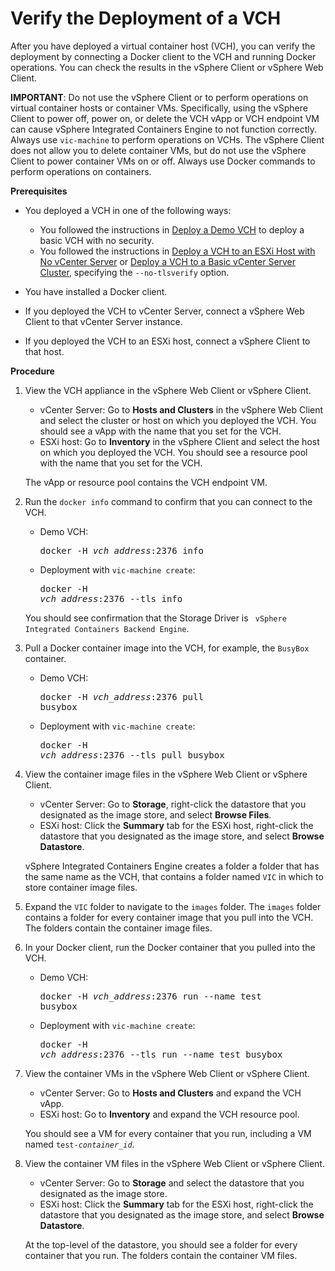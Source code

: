 # Verify the Deployment of a VCH #

After you have deployed a virtual container host (VCH), you can verify the deployment by connecting a Docker client to the VCH and running Docker operations. You can check the results in the vSphere Client or vSphere Web Client.

**IMPORTANT**: Do not use the vSphere Client or to perform operations on virtual container hosts or container VMs. Specifically, using the vSphere Client to power off, power on, or delete the VCH vApp or VCH endpoint VM can cause vSphere Integrated Containers Engine to not function correctly. Always use `vic-machine` to perform operations on VCHs. The vSphere Client does not allow you to delete container VMs, but do not use the vSphere Client to power container VMs on or off. Always use Docker commands to perform operations on containers. 

**Prerequisites**

-  You deployed a VCH in one of the following ways: 

   - You followed the instructions in [Deploy a Demo VCH](deploy_demo_vch.md) to deploy a basic VCH with no security.
   - You followed the instructions in [Deploy a VCH to an ESXi Host with No vCenter Server](deploy_vch_esxi.md) or [Deploy a VCH to a Basic vCenter Server Cluster](deploy_vch_vcenter.md), specifying the `--no-tlsverify` option.
- You have installed a Docker client.
- If you deployed the VCH to vCenter Server, connect a vSphere Web Client to that vCenter Server instance.
- If you deployed the VCH to an ESXi host, connect a vSphere Client to that host.


**Procedure**    

1. View the VCH appliance in the vSphere Web Client or vSphere Client.
 
   - vCenter Server: Go to **Hosts and Clusters** in the vSphere Web Client and select the cluster or host on which you deployed the VCH. You should see a vApp with the name that you set for the VCH.
   - ESXi host: Go to **Inventory** in the vSphere Client and select the host on which you deployed the VCH. You should see a resource pool with the name that you set for the VCH.

   The vApp or resource pool contains the VCH endpoint VM.   

3.  Run the `docker info` command to confirm that you can connect to the VCH.

    - Demo VCH: <pre>docker -H <i>vch_address</i>:2376 info</pre>
    - Deployment with `vic-machine create`: <pre>docker -H <i>vch_address</i>:2376 --tls info</pre>

     You should see confirmation that the Storage Driver is ``` vSphere Integrated Containers Backend Engine```.

1.  Pull a Docker container image into the VCH, for example, the `BusyBox` container.

    - Demo VCH: <pre>docker -H <i>vch_address</i>:2376 pull busybox</pre>
    - Deployment with `vic-machine create`: <pre>docker -H <i>vch_address</i>:2376 --tls pull busybox</pre>
1. View the container image files in the vSphere Web Client or vSphere Client.

    - vCenter Server: Go to **Storage**, right-click the datastore that you designated as the image store, and select **Browse Files**. 
    - ESXi host: Click the **Summary** tab for the ESXi host, right-click the datastore that you designated as the image store, and select **Browse Datastore**. 

    vSphere Integrated Containers Engine creates a folder a folder that has the same name as the VCH, that contains a folder named `VIC` in which to store container image files.
  
1. Expand the `VIC` folder to navigate to the `images` folder.  The `images` folder contains a folder for every container image that you pull into the VCH. The folders contain the container image files.
  
1. In your Docker client, run the Docker container that you pulled into the VCH.

    - Demo VCH: <pre>docker -H <i>vch_address</i>:2376 run --name test busybox</pre>
    - Deployment with `vic-machine create`: <pre>docker -H <i>vch_address</i>:2376 --tls run --name test busybox</pre>

1. View the container VMs in the vSphere Web Client or vSphere Client.

    - vCenter Server: Go to **Hosts and Clusters** and expand the VCH vApp.
    - ESXi host: Go to **Inventory** and expand the VCH resource pool.
 
    You should see a VM for every container that you run, including a VM named <code>test-<i>container_id</i></code>.

1. View the container VM files in the vSphere Web Client or vSphere Client.

    - vCenter Server: Go to **Storage** and select the datastore that you designated as the image store. 
    - ESXi host: Click the **Summary** tab for the ESXi host, right-click the datastore that you designated as the image store, and select **Browse Datastore**. 
 
     At the top-level of the datastore, you should see a folder for every container that you run. The folders contain the container VM files.